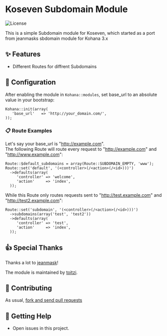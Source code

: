 # Koseven Subdomain Module
![License](https://img.shields.io/badge/license-BSD--3--Clause-green.svg)

This is a simple Subdomain module for Koseven, which started as a port 
from jeanmasks sbdomain module for Kohana 3.x

## :sparkles: Features

* Different Routes for diffrent Subdomains

## :page_facing_up: Configuration

After enabling the module in `Kohana::modules`, set base_url to an absolute value in your bootstrap:

```
Kohana::init(array(  
   'base_url'   => 'http://your_domain.com/',  
));
```
		
### :clipboard: Route Examples

Let's say your base_url is "http://example.com".  
The following Route will route every request to "http://example.com" and "http://www.example.com":

```
Route::$default_subdomains = array(Route::SUBDOMAIN_EMPTY, 'www');  
Route::set('default', '(<controller>(/<action>(/<id>)))')  
  ->defaults(array(  
     'controller' => 'welcome',  
     'action'     => 'index',  
  ));
```

While this Route only routes requests sent to "http://test.example.com" and "http://test2.example.com":

```
Route::set('subdomain', '(<controller>(/<action>(/<id>)))')  
  ->subdomains(array('test', 'test2'))  
  ->defaults(array(  
     'controller' => 'test',  
     'action'     => 'index',  
  ));
```

## :thumbsup: Special Thanks

Thanks a lot to [jeanmask](https://github.com/jeanmask)!

The module is maintained by [toitzi](https://github.com/toitzi).

## :clap: Contributing

As usual, [fork and send pull requests](https://help.github.com/articles/fork-a-repo)

## :beginner: Getting Help

* Open issues in this project.
